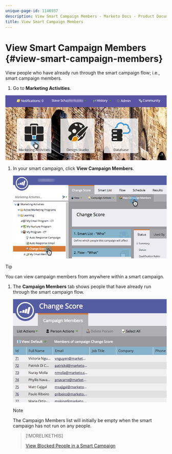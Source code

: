 ```yaml
---
unique-page-id: 1146937
description: View Smart Campaign Members - Marketo Docs - Product Documentation
title: View Smart Campaign Members
---
```


# View Smart Campaign Members {#view-smart-campaign-members}

View people who have already run through the smart campaign flow; i.e., smart campaign members.

1. Go to **Marketing Activities**.

![](assets/login-marketing-activities.png)

1. In your smart campaign, click **View Campaign Members**.

   ![](assets/changescore-hands.png)

>[!TIP]
>
>You can view campaign members from anywhere within a smart campaign.

1. The **Campaign Members** tab shows people that have already run through the smart campaign flow.

   ![](assets/smartcampaignheader-complete.jpg)

   >[!NOTE]
   >
   >The Campaign Members list will initially be empty when the smart campaign has not run on any people.

   >[!MORELIKETHIS]
   >
   >[View Blocked People in a Smart Campaign](/help/marketo/product-docs/core-marketo-concepts/smart-campaigns/smart-campaign-data/view-blocked-people-in-a-smart-campaign.md)
